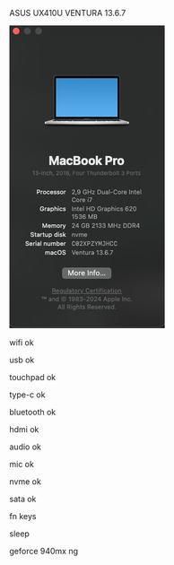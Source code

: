 ASUS UX410U VENTURA 13.6.7

![screenshot](screenshot/imagefolder/Screenshot.png)

wifi ok

usb ok

touchpad ok

type-c ok

bluetooth ok

hdmi ok

audio ok

mic ok

nvme ok

sata ok

fn keys

sleep

geforce 940mx ng
